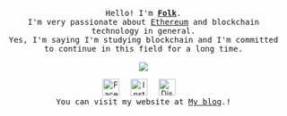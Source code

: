 <p align="center">
   <br>
   <samp>
   Hello! I'm <b><a rel="nofollow noopener noreferrer" target="_blank" href="https://github.com/Kongthap-code">Folk</a></b>.
   <br>I'm very passionate about <a href="https://ethereum.org/en/">
      Ethereum</a> and blockchain technology in general. 
   <br>Yes, I'm saying I'm studying blockchain and I'm committed to continue in this field for a long time.<br><br>
   <a align="center" href="https://skillicons.dev">
   <img src="https://skillicons.dev/icons?i=js,ts,html,css,vim,solidity,postgres,mongodb,apollo,prisma,react,nextjs,svelte,styledcomponents,docker,vite,fastapi,nginx" />
   </a>
   <br>
   </samp>
<p align="center">
   <a rel="nofollow noopener noreferrer" target="_blank" href="https://www.facebook.com/profile.php?id=100009380508678">
   <img src="https://media.discordapp.net/attachments/802266980873666600/866302320630693918/162-1622540_8bit-icons-02-8-bit-facebook-icon-removebg-preview_1.png" width="30px" alt="Facebook"></a>
   &nbsp; 
   &nbsp;
   <a rel="nofollow noopener noreferrer" target="_blank" href="https://www.instagram.com/kp98ps_/">
   <img src="https://media.discordapp.net/attachments/802266980873666600/866303739388362832/31c29e1581fabdf_1.png" width="30px" alt="Instargam"></a>
   &nbsp; 
   &nbsp;
   <a rel="nofollow noopener noreferrer" target="_blank" href="#">
   <img src="https://media.discordapp.net/attachments/802266980873666600/866305034890248192/DYWdMjmWkAMUxj9-removebg-preview.png" width="30px" alt="Discord"></a>   
   &nbsp; 
   &nbsp;
   <samp>
   <br>You can visit my website at <a rel="nofollow noopener noreferrer" target="_blank" href="https://kongthap-code.github.io/Kongthapcode-blog/">My blog</a></b>.!<br>
</p>
</p>

